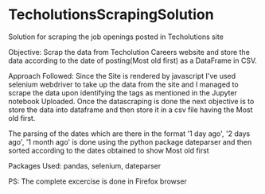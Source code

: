 # TecholutionsScrapingSolution
Solution for scraping the job openings posted in Techolutions site

Objective: Scrap the data from Techolution Careers website and store the data according to the date of posting(Most old first) as a DataFrame in CSV.

Approach Followed: Since the Site is rendered by javascript I've used selenium webdriver to take up the data from the site and I managed to scrape the data upon identifying the tags as mentioned in the Jupyter notebook Uploaded. 
Once the datascraping is done the next objective is to store the data into dataframe and then store it in a csv file having the Most old first. 

The parsing of the dates which are there in the format '1 day ago', '2 days ago', '1 month ago' is done using the python package dateparser and then sorted according to the dates obtained to show Most old first

Packages Used: 
pandas, selenium, dateparser

PS: The complete excercise is done in Firefox browser